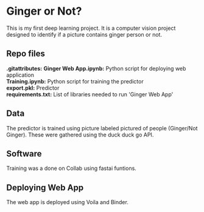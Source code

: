 # Ginger or Not?
 This is my first deep learning project. It is a computer vision project designed to identify if a picture contains ginger person or not.
 
 ## Repo files
 **.gitattributes:**
 **Ginger Web App.ipynb:** Python script for deploying web application  
**Training.ipynb:** Python script for training the predictor  
**export.pkl:** Predictor  
**requirements.txt:** List of libraries needed to run 'Ginger Web App'  

 ## Data 
 The predictor is trained using picture labeled pictured of people (Ginger/Not Ginger). These were gathered using the duck duck go API.
 
 ## Software
Training was a done on Collab using fastai funtions.

## Deploying Web App
The web app is deployed using Voila and Binder.
